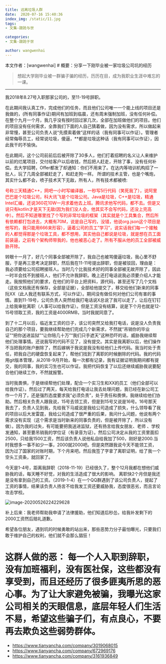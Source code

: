 ```yaml
---
title: 远离垃圾人群
date:  2020-07-16 15:40:36
index_img: /static/11.jpg
tags: 
- 文集-踉跄与世

categories: 
- 文集-踉跄于世

author: wangwenhai
---
```

本文作者：[wangwenhai] # 概要：分享一下刚毕业被一家垃圾公司坑的经历
<!-- more -->



> 想起大学刚毕业被一群骗子骗的经历，历历在目，成为我职业生涯中难忘的一课。
---

我2018年8.27号入职那家公司的，至11-19号辞职。

在此期间我认真工作，完成他们的任务，而且他们公司唯一一个能上线的项目还是我做的，(所有同事作证)期间有加班到临晨，还有周末强制加班，没有任何补偿。在整个九月一个月，我几乎没有按时回过家几次，全部在加班做他们的项目。他们的项目没有任何需求，全靠我们下面的人自己猜着做，因为没有需求，所以做起来非常慢，甚至公司负责人说“先摸索着做”这样的话（我有同事可以作证）。管理者经常侮辱员工，经常说垃圾，傻逼，**都是垃圾这种话（我有同事可以作证），因此我干的不愉快。

在此期间，这个公司前前后后被开除了30多人，他们打着招聘的名义让人来维护以前的烂尾项目，交付给客户以后收钱，然后把人赶走，开除了事，没有任何补偿。去大学招聘，Offer都发了却通知：你们不用来了。在达内等培训机构招了一批人，玩了几周全部被赶走了，和赶走狗一样。 所谓的技术主管，也是个嘴炮，其实什么都不会，喷子技术天下无敌，所有人，所有技术都被喷:<p style = "color:red">号称三天精通C++，网吧一小时写编译器，一秒写5行代码（笑死我了），说阿里巴巴是个垃圾公司，科大讯飞是个垃圾公司。Java是垃圾，C++是垃圾，精通Intel汇编，还说360花10W一月求着他去上班。腾讯求他写代码，都不去。但是又说只有kotlin才是天下无敌(因为我们没人会，他其实不会写代码，还没上完高中）。然后不知道哪里找了个写的非常垃圾的框架（其实就是个工具集合，然后所有依赖都打包进去，大概有70M，说是自己写的，没错，他说org.json这个项目是他写的，我只能用666来形容），逼着公司的员工”学习”，说实话我们每一个接触的人都觉得那是个垃圾工具，都不想用，其实他自己都说是垃圾，就是想在员工面前装逼，之前有个架构师带我的，他也被恶心走了。所有不服从他的员工全部被威胁开除。</p>

转眼十一月了，好几个同事全部被开除了，我自己也被骂傻逼垃圾，我心里不舒服，于是再三思考决定辞职，然后我在11-11号提出辞职，但是被驳回，理由是：我必须要给公司招聘接班人。当时几个比我技术好的同事全部被无故开除了，因此一时半会找不到接班人，他们不允许我辞职。晚上还打电话说我必须要介绍人才能走。我按照他们的要求，在他们的平台上把资料，源代码，甚至还写了几个文档（这些文档我还有保存，全部是证据），全部给他提交了，移交给他们新来的同事阮XX（此人我还有联系方式，可以作证）。期间没有做任何对他们公司有害的事情。直到11-19号，公司负责人突然给我打电话说X总说了我可以走了，让后在钉钉上给我审批离职（人事可以给我作证）。但是工资没有结算，说是下个月也就是12-15号领取工资，我的工资是4000RMB，当时我就同意了。

到了十二月以后，临近发工资的日子，该公司突然又给我打电话，说是没人负责我自己的那个项目，要我继续帮助他们完成几个新需求，不然就“吊销你的毕业证”“把你送进监狱”“让你陪几十万”“我们只手遮天”这种恐吓的话，威胁我继续帮他们处理事情。还说我写的代码不见了，没有提交。其实是我离职以后，他们操作不当把我的账户删除了，然后嫁祸于我说是我没有给他们上传代码。我当时处于责任，把我自己的硬盘恢复起来了，帮他们找到了离职的时候删除的代码。我的代码用git版本管理，从2018-9月开始，每一次都有记录，我有证据证明我期间都有提交，我的同事，我的实习生也可以作证。我把代码恢复了以后还继续威胁我说要配合他们继续工作，不然就报警。

当时我畏惧，于是继续帮他们处理，配合一个实习生和XX的员工（他们全部可以给我作证）。然后过了两天，每天给我打电话让我去处理问题，我已经在新公司工作一个月了，还是强烈态度要求我“必须负责”，处于责任和畏惧，我继续给他们协助。然后相关负责人跟我说，15号去领工资，但是到15号又说是16号。16号那天我去了，负责人见到我，先给我下马威说是我给公司造成了损失，什么领导看了我的项目以后大发雷霆，我给公司造成了很严重的后果，我问什么问题，他说有两个需求没有实现（这个需求是当时新来的同事负责的，但是被开除了，所以没有做）。因为我的过失，有可能要把我送进监狱，还有扬言给我女朋友、老师 、学校发通知，甚至要吊销我的学位证（有录音为证）。然后公司决定从我的工资里面扣2500，只给我1500工资，然后该负责人说他私自给我加了500，刚好是2000.当时我想多一事不如少一事，2000就2000吧。但是突然跟我说今天不能领工资，因为过了国家的对账时期，下个月来吧。然后我签了字拿了离职证明，给了我一个空头工资条，就回家了。

今天是1-4号，距离我辞职（2018-11-19）已经很久了，整个12月我都在想他们威胁我的话，每天睡不好觉，对我的生活造成了很大的影响。
离职快2个月但是我还是没有拿到自己的工资。（2019-1-4）在一个QQ群遇到了该公司负责人，提起了工资的事情，结果该负责人扬言不给我发工资还要威胁我，态度很恶劣，而且言论攻击学校。

![image-20200526224229628](/uploads/image-20200526224229628.png)

补上后来：我老师帮助我申请了法律援助，他们知道后秒怂，给我补发剩下的2000工资然后赔礼道歉。

希望各位朋友，遇到坑的时候勇敢的站出来，那些恶势力分子最怕曝光，只要我们敢于维护自己的权利，他们就不会那么猖狂！



# 这群人做的恶： 每一个人入职到辞职，没有加班福利，没有医社保，这些都没有享受到，而且还经历了很多匪夷所思的恶心事。为了让大家避免被骗，我曝光这家公司相关的天眼信息，底层年轻人们生活不易，希望这些骗子们，有点良心，不要再去欺负这些弱势群体。

- https://www.tianyancha.com/company/3019068015
- https://www.tianyancha.com/company/672969176
- https://www.tianyancha.com/company/3161936849
